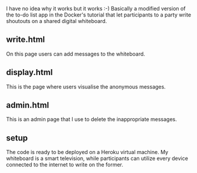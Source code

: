 I have no idea why it works but it works :-) Basically a modified version of the to-do list app in the Docker's tutorial that let participants to a party write shoutouts on a shared digital whiteboard.

## write.html
On this page users can add messages to the whiteboard.
## display.html
This is the page where users visualise the anonymous messages.
## admin.html
This is an admin page that I use to delete the inappropriate messages.
## setup
The code is ready to be deployed on a Heroku virtual machine. My whiteboard is a smart television, while participants can utilize every device connected to the internet to write on the former.